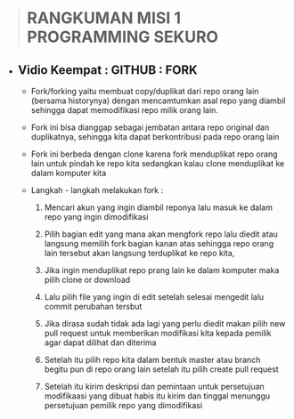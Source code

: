 > # RANGKUMAN MISI 1 PROGRAMMING SEKURO 


* ## Vidio Keempat : GITHUB : FORK

    - Fork/forking yaitu membuat copy/duplikat dari repo orang lain (bersama historynya) dengan mencamtumkan asal repo yang diambil sehingga dapat memodifikasi repo milik orang lain.

    - Fork ini bisa dianggap sebagai jembatan antara repo original dan duplikatnya, sehingga kita dapat berkontribusi pada repo orang lain

    - Fork ini berbeda dengan clone karena fork menduplikat repo orang lain untuk pindah ke repo kita sedangkan kalau clone menduplikat ke dalam komputer kita

    - Langkah - langkah melakukan fork :

        1. Mencari akun yang ingin diambil reponya lalu masuk ke dalam repo yang ingin dimodifikasi

        2. Pilih bagian edit yang mana akan mengfork repo lalu diedit atau langsung memilih fork bagian kanan atas sehingga repo orang lain tersebut akan langsung terduplikat ke repo kita,

        3. Jika ingin menduplikat repo prang lain ke dalam komputer maka pilih clone or download

        4. Lalu pilih file yang ingin di edit setelah selesai mengedit lalu commit perubahan tersbut

        5. Jika dirasa sudah tidak ada lagi yang perlu diedit makan pilih new pull request untuk memberikan modifikasi kita kepada pemilik agar dapat dilihat dan diterima

        6. Setelah itu pilih repo kita dalam bentuk master atau branch begitu pun di repo orang lain setelah itu pilih create pull request

        7. Setelah itu kirim deskripsi dan pemintaan untuk persetujuan modifikaasi yang dibuat habis itu kirim dan tinggal menunggu persetujuan pemilik repo yang dimodifikasi
        

